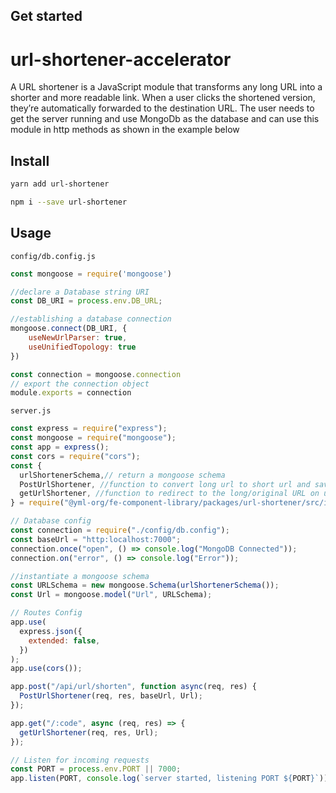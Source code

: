 ## Get started

# url-shortener-accelerator

A URL shortener is a JavaScript module that transforms any long URL into a shorter and more readable link. When a user clicks the shortened version, they’re automatically forwarded to the destination URL.
The user needs to get the server running and use MongoDb as the database and can use this module in http methods as shown in the example below

## Install

```bash
yarn add url-shortener
```

```bash
npm i --save url-shortener
```

## Usage

`config/db.config.js`
```js
const mongoose = require('mongoose')

//declare a Database string URI 
const DB_URI = process.env.DB_URL;

//establishing a database connection 
mongoose.connect(DB_URI, {
    useNewUrlParser: true,
    useUnifiedTopology: true
})

const connection = mongoose.connection
// export the connection object 
module.exports = connection
```

`server.js`
```js
const express = require("express");
const mongoose = require("mongoose");
const app = express();
const cors = require("cors");
const {
  urlShortenerSchema,// return a mongoose schema
  PostUrlShortener, //function to convert long url to short url and save the short url in the database
  getUrlShortener, //function to redirect to the long/original URL on using the short url
} = require("@yml-org/fe-component-library/packages/url-shortener/src/index.ts");

// Database config 
const connection = require("./config/db.config");
const baseUrl = "http:localhost:7000";
connection.once("open", () => console.log("MongoDB Connected"));
connection.on("error", () => console.log("Error"));

//instantiate a mongoose schema 
const URLSchema = new mongoose.Schema(urlShortenerSchema());
const Url = mongoose.model("Url", URLSchema);

// Routes Config 
app.use(
  express.json({
    extended: false,
  })
);
app.use(cors());

app.post("/api/url/shorten", function async(req, res) { 
  PostUrlShortener(req, res, baseUrl, Url);
});

app.get("/:code", async (req, res) => {
  getUrlShortener(req, res, Url);
});

// Listen for incoming requests 
const PORT = process.env.PORT || 7000;
app.listen(PORT, console.log(`server started, listening PORT ${PORT}`));
```
